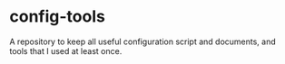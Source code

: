 # config-tools
A repository to keep all useful configuration script and documents, and tools that I used at least once.

